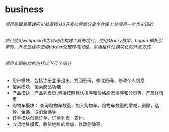 # business
<h6>项目是跟着慕课网实战课程从0开发前后端分离企业级上线项目一步步实现的</h6>
<h6> 项目使用webpack作为自动化构建工具的项目。使用jQuery框架，hogan 模板引擎的，开发过程中使用fiddler处理跨域问题，采用组件化模块化的开发方式</h6>
<h6>项目实现的功能包括以下几个部分</h6>

* 用户模块，包括注册登录退出，找回密码，修改密码，修改个人信息
* 搜索模块，搜索商品功能
* 产品模快：产品列表页,包括按照默认排序和价格高低排序和分页等，产品详情页
* 购物车模块： 查询购物车数量，加入购物车，购物车数量的增减，删除，选择，全选，取消全选等 
* 订单模块创建订单，订单列表，支付。
* 收货地址模板，收货地址的增加，修改删除等。

